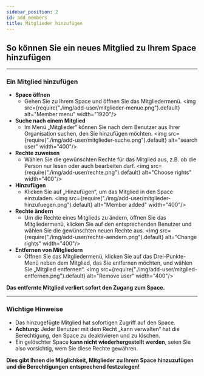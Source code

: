 ```yaml
---
sidebar_position: 2
id: add_members
title: Mitglieder hinzufügen
---
```


## So können Sie ein neues Mitglied zu Ihrem Space hinzufügen

---

### Ein Mitglied hinzufügen

- **Space öffnen**
  - Gehen Sie zu Ihrem Space und öffnen Sie das Mitgliedermenü.
    <img src={require("./img/add-user/mitglieder-menue.png").default} alt="Member menu" width="1920"/>
- **Suche nach einem Mitglied**
  - Im Menü „Mitglieder“ können Sie nach dem Benutzer aus Ihrer Organisation suchen, den Sie hinzufügen möchten.
    <img src={require("./img/add-user/mitglieder-suche.png").default} alt="search user" width="400"/>
- **Rechte zuweisen**
  - Wählen Sie die gewünschten Rechte für das Mitglied aus, z.B. ob die Person nur lesen oder auch bearbeiten darf.
    <img src={require("./img/add-user/rechte.png").default} alt="Choose rights" width="400"/>
- **Hinzufügen**
  - Klicken Sie auf „Hinzufügen“, um das Mitglied in den Space einzuladen.
    <img src={require("./img/add-user/mitglieder-hinzufuegen.png").default} alt="Member added" width="400"/>
- **Rechte ändern**
  - Um die Rechte eines Mitglieds zu ändern, öffnen Sie das Mitgliedermenü, klicken Sie auf den entsprechenden Benutzer und wählen Sie die gewünschten neuen Rechte aus.
    <img src={require("./img/add-user/rechte-aendern.png").default} alt="Change rights" width="400"/>
- **Entfernen von Mitgliedern**
  - Öffnen Sie das Mitgliedermenü, klicken Sie auf das Drei-Punkte-Menü neben dem Mitglied, das Sie entfernen möchten, und wählen Sie „Mitglied entfernen“.
    <img src={require("./img/add-user/mitglied-entfernen.png").default} alt="Remove user" width="400"/>

**Das entfernte Mitglied verliert sofort den Zugang zum Space.**

---

### Wichtige Hinweise

- Das hinzugefügte Mitglied hat sofortigen Zugriff auf den Space.
- **Achtung:** Jeder Benutzer mit dem Recht „kann verwalten“ hat die Berechtigung, den Space zu deaktivieren und zu löschen.
- Ein gelöschter Space **kann nicht wiederhergestellt werden**, seien Sie also vorsichtig, wem Sie diese Rechte gewähren.

**Dies gibt Ihnen die Möglichkeit, Mitglieder zu Ihrem Space hinzuzufügen und die Berechtigungen entsprechend festzulegen!**
